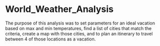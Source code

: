 # World_Weather_Analysis
The purpose of this analysis was to set parameters for an ideal vacation based on max and min temperatures, find a list of cities that match the criteria, create a map with those cities, and to plan an itinerary to travel between 4 of those locations as a vacation.